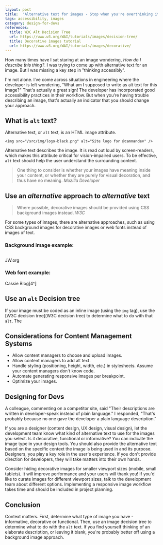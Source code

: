 ```yaml
---
layout: post
title:  "Alternative text for images - Stop when you're overthinking it"
tags: accessibility, images
category: design-for-devs
references:
  title: W3C Alt Decision Tree
  url: https://www.w3.org/WAI/tutorials/images/decision-tree/
  title: Decorative images tutorial
  url: https://www.w3.org/WAI/tutorials/images/decorative/
---
```


How many times have I sat staring at an image wondering, _How do I describe this thing?_. I was trying to come up with alternative text for an image. But I was missing a key step in "thinking accessibly".

I'm not alone. I've come across situations in engineering where the developer is left wondering, "What am I supposed to write as alt text for this image?" That's actually a great sign! The developer has incorporated good accessibility practices in their workflow. But when you're having trouble describing an image, that's actually an indicator that you should change your approach.
 
## What is `alt` text?

Alternative text, or `alt` text, is an HTML image attribute.

```
<img src="/src/img/logo-black.png" alt="Site logo for @cannandev" />
```

Alternative text describes the image. It is read out loud by screen-readers, which makes this attribute critical for vision-impaired users. To be effective, `alt` text should help the user understand the surrounding content.

>One thing to consider is whether your images have meaning inside your content, or whether they are purely for visual decoration, and thus have no meaning.
  <cite>Mozilla Developer</cite>

## Use an _alternative_ approach to _alternative_ text

> Where possible, decorative images should be provided using CSS background images instead.
  <cite>W3C</cite>
  
For some types of images, there are alternative approaches, such as using CSS background images for decorative images or web fonts instead of images of text.

### Background image example:

```<div class="billboard-media-image" style="background-image: url(https://assetsnffrgf-a.akamaihd.net/assets/m/502000143/univ/art/502000143_univ_lss_lg.jpg)"></div>
```
JW.org 

### Web font example:

Cassie Blog[4^]

## Use an `alt` Decision tree

If your image must be coded as an inline image (using the `img` tag), use the [W3C decision tree](W3C decision tree) to determine what to do with that `alt`. The 

## Considerations for Content Management Systems

* Allow content managers to choose and upload images.
* Allow content managers to add alt text.
* Handle styling (positioning, height, width, etc.) in stylesheets. Assume your content managers don't know code.
* Automate generating responsive images per breakpoint.
* Optimize your images.


## Designing for Devs

A colleague, commenting on a competitor site, said "Their descriptions are written in developer-speak instead of plain language." I responded, "That's probably because no one gave the developer a plain language description."

If you are a designer (content design, UX design, visual design), let the development team know what kind of alternative text to use for the images you select. Is it decorative, functional or informative? You can indicate the image type in your design tools. You should also provide the alternative text based on the specific context the image is being used in and its purpose. Designers, you play a key role in the user's experience. If you don't provide direction for developers, they will take matters into their own hands.

Consider hiding decorative images for smaller viewport sizes (mobile, small tablets). It will improve performance and your users will thank you! If you'd like to curate images for different viewport sizes, talk to the development team about different options. Implementing a responsive image workflow takes time and should be included in project planning.

## Conclusion

Context matters. First, determine what type of image you have - informative, decorative or functional. Then, use an image decision tree to determine what to do with the `alt` text. If you find yourself thinking of an elaborate description, or leaving it blank, you're probably better off using a background image approach.
